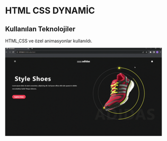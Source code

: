 <h1>HTML CSS DYNAMİC</h1>

<h2>Kullanılan Teknolojiler</h2>

HTML,CSS ve özel animasyonlar kullanıldı.

![](screenshot.gif)
